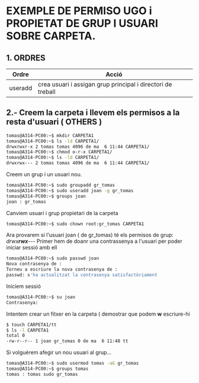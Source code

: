# EXEMPLE DE PERMISO UGO i PROPIETAT DE GRUP I USUARI SOBRE CARPETA.
## 1. ORDRES
|Ordre|Acció|
|---|---|
|useradd|crea usuari i assigan grup principal i directori de treball|

## 2.- Creem la carpeta i llevem els permisos a la resta d'usuari ( OTHERS )

```bash
tomas@A314-PC00:~$ mkdir CARPETA1
tomas@A314-PC00:~$ ls -ld CARPETA1/
drwxrwxr-x 2 tomas tomas 4096 de ma  6 11:44 CARPETA1/
tomas@A314-PC00:~$ chmod o-r-x CARPETA1/
tomas@A314-PC00:~$ ls -ld CARPETA1/     
drwxrwx--- 2 tomas tomas 4096 de ma  6 11:44 CARPETA1/
```
Creem un grup i un usuari nou. 
```bash
tomas@A314-PC00:~$ sudo groupadd gr_tomas
tomas@A314-PC00:~$ sudo useradd joan -g gr_tomas
tomas@A314-PC00:~$ groups joan
joan : gr_tomas
```
Canviem usuari i grup propietari de la carpeta
```bash
tomas@A314-PC00:~$ sudo chown root:gr_tomas CARPETA1
```
Ara provarem si l'usuari joan ( de gr_tomas) té els permisos de grup: *drwx**rwx**---*
Primer hem de doanr una contrassenya a l'usuari per poder iniciar sessió amb ell
```bash
tomas@A314-PC00:~$ sudo passwd joan
Nova contrasenya de : 
Torneu a escriure la nova contrasenya de : 
passwd: s'ha actualitzat la contrasenya satisfactòriament
```
Iniciem sessió
```bash
tomas@A314-PC00:~$ su joan
Contrasenya:
```
Intentem crear un fitxer en la carpeta ( demostrar que podem **w** escriure-hi
```bash
$ touch CARPETA1/tt
$ ls -l CARPETA1
total 0
-rw-r--r-- 1 joan gr_tomas 0 de ma  6 11:48 tt
```
Si volguérem afegir un nou usuari al grup...
```bash
tomas@A314-PC00:~$ sudo usermod tomas -aG gr_tomas
tomas@A314-PC00:~$ groups tomas
tomas : tomas sudo gr_tomas
```
